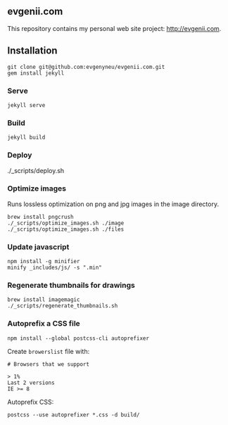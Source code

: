 ## evgenii.com

This repository contains my personal web site project: http://evgenii.com.

## Installation

    git clone git@github.com:evgenyneu/evgenii.com.git
    gem install jekyll


### Serve

    jekyll serve


### Build

    jekyll build

### Deploy

./_scripts/deploy.sh



### Optimize images

Runs lossless optimization on png and jpg images in the image directory.

```
brew install pngcrush
./_scripts/optimize_images.sh ./image
./_scripts/optimize_images.sh ./files
```


### Update javascript

```
npm install -g minifier
minify _includes/js/ -s ".min"
```

### Regenerate thumbnails for drawings

```
brew install imagemagic
./_scripts/regenerate_thumbnails.sh
```

### Autoprefix a CSS file

```
npm install --global postcss-cli autoprefixer
```

Create `browerslist` file with:

```
# Browsers that we support

> 1%
Last 2 versions
IE >= 8
```

Autoprefix CSS:

```
postcss --use autoprefixer *.css -d build/
```


